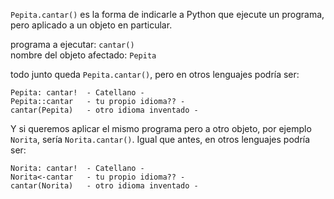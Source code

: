 `Pepita.cantar()` es la forma de indicarle  a  Python que ejecute un programa, pero aplicado a un objeto en particular.
 
 programa a ejecutar: `cantar()`   
 nombre del objeto afectado: `Pepita`   
 
 todo junto queda `Pepita.cantar()`, pero en otros lenguajes  podría ser:
 
 ```
 Pepita: cantar!  - Catellano -
 Pepita::cantar   - tu propio idioma?? -   
 cantar(Pepita)   - otro idioma inventado - 
 ```


Y si queremos aplicar el mismo programa pero a otro objeto, por ejemplo `Norita`, sería `Norita.cantar()`. Igual que antes, en otros lenguajes  podría ser:
 
 ```
 Norita: cantar!  - Catellano -
 Norita<-cantar   - tu propio idioma?? -
 cantar(Norita)   - otro idioma inventado -
 ```
